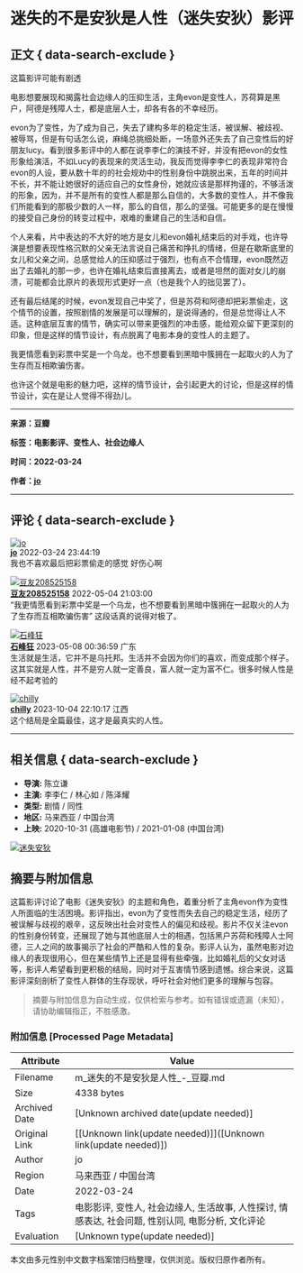 # 迷失的不是安狄是人性（迷失安狄）影评

## 正文 { data-search-exclude }


这篇影评可能有剧透

电影想要展现和揭露社会边缘人的压抑生活，主角evon是变性人，苏荷算是黑户，阿德是残障人士，都是底层人士，却各有各的不幸经历。

evon为了变性，为了成为自己，失去了建构多年的稳定生活，被误解、被歧视、被辱骂，但是有句话怎么说，麻绳总挑细处断，一场意外还失去了自己变性后的好朋友lucy。看到很多影评中的人都在说李李仁的演技不好，并没有把evon的女性形象给演活，不如Lucy的表现来的灵活生动，我反而觉得李李仁的表现非常符合evon的人设，要从数十年的的社会规劝中的性别身份中跳脱出来，五年的时间并不长，并不能让她很好的适应自己的女性身份，她就应该是那样拘谨的，不够活泼的形象，因为，并不是所有的变性人都是那么自信的，大多数的变性人，并不像我们所能看到的那极少数的人一样，那么的自信，那么的坚强。可能更多的是在慢慢的接受自己身份的转变过程中，艰难的重建自己的生活和自信。

个人来看，片中表达的不大好的地方是女儿和evon婚礼结束后的对手戏，也许导演是想要表现性格沉默的父亲无法言说自己痛苦和挣扎的情绪，但是在歇斯底里的女儿和父亲之间，总感觉给人的压抑感过于强烈，也有点不合情理，evon既然迈出了去婚礼的那一步，也许在婚礼结束后直接离去，或者是坦然的面对女儿的崩溃，可能都会比原片的表现形式更好一点（也是我个人的拙见罢了）。

还有最后结尾的时候，evon发现自己中奖了，但是苏荷和阿德却把彩票偷走，这个情节的设置，按照剧情的发展是可以理解的，是说得通的，但是总觉得让人不适。这种底层互害的情节，确实可以带来更强烈的冲击感，能给观众留下更深刻的印象，但是这样的情节设计，有点脱离了电影本身的变性人的主题了。

我更情愿看到彩票中奖是一个乌龙，也不想要看到黑暗中簇拥在一起取火的人为了生存而互相欺骗伤害。

也许这个就是电影的魅力吧，这样的情节设计，会引起更大的讨论，但是这样的情节设计，实在是让人觉得不得劲儿。

---

**来源：豆瓣**

**标签：电影影评、变性人、社会边缘人** 

**时间：2022-03-24**

**作者：[jo](https://www.douban.com/people/4080366/)**

---

## 评论 { data-search-exclude }

[![jo](https://img2.doubanio.com/icon/up4080366-1.jpg)](https://www.douban.com/people/liujojo/)  
**[jo](https://www.douban.com/people/4080366)** 2022-03-24 23:44:19  
我也不喜欢最后把彩票偷走的感觉 好伤心啊

[![豆友208525158](https://img9.doubanio.com/icon/up208525158-4.jpg)](https://www.douban.com/people/208525158/)  
**[豆友208525158](https://www.douban.com/people/208525158)** 2022-05-04 21:03:00  
“我更情愿看到彩票中奖是一个乌龙，也不想要看到黑暗中簇拥在一起取火的人为了生存而互相欺骗伤害” 这段话真的说得对极了。

[![石峰狂](https://img2.doubanio.com/icon/up188847092-1.jpg)](https://www.douban.com/people/188847092/)  
**[石峰狂](https://www.douban.com/people/188847092)** 2023-05-08 00:36:59 广东  
生活就是生活，它并不是乌托邦。生活并不会因为你们的喜欢，而变成那个样子。这其实就是人性，并不是穷人就一定善良，富人就一定为富不仁。很多时候人性是经不起考验的

[![chilly](https://img9.doubanio.com/icon/up57100712-4.jpg)](https://www.douban.com/people/chilly218/)  
**[chilly](https://www.douban.com/people/57100712)** 2023-10-04 22:10:17 江西  
这个结局是全篇最佳，这才是最真实的人性。

---

## 相关信息 { data-search-exclude }

- **导演:** 陈立谦
- **主演:** 李李仁 / 林心如 / 陈泽耀
- **类型:** 剧情 / 同性
- **地区:** 马来西亚 / 中国台湾
- **上映:** 2020-10-31 (高雄电影节) / 2021-01-08 (中国台湾)

[![迷失安狄](https://img9.doubanio.com/view/photo/s_ratio_poster/public/p2585101276.webp)](https://movie.douban.com/subject/30334960/)
<!-- tcd_original_link https://m.douban.com/movie/review/14122149/ -->


## 摘要与附加信息

<!-- tcd_abstract -->
这篇影评讨论了电影《迷失安狄》的主题和角色，着重分析了主角evon作为变性人所面临的生活困境。影评指出，evon为了变性而失去自己的稳定生活，经历了被误解与歧视的艰辛，这反映出社会对变性人的偏见和歧视。影片不仅关注evon的性别身份转变，还展现了她与其他底层人士的相遇，包括黑户苏荷和残障人士阿德，三人之间的故事揭示了社会的严酷和人性的复杂。影评人认为，虽然电影对边缘人的表现很用心，但在某些情节上还是显得有些牵强，比如婚礼后的父女对话等，影评人希望看到更积极的结局，同时对于互害情节感到遗憾。综合来说，这篇影评深刻剖析了变性人群体的生存现状，呼吁社会对他们更多的理解与包容。
<!-- tcd_abstract_end -->

> 摘要与附加信息为自动生成，仅供检索与参考。如有错误或遗漏（未知），请协助编辑指正，不胜感激。

### 附加信息 [Processed Page Metadata]

| Attribute       | Value                                  |
|-----------------|----------------------------------------|
| Filename        | m_迷失的不是安狄是人性_-_豆瓣.md                             |
| Size            | 4338 bytes                           |
| Archived Date   | [Unknown archived date(update needed)]                             |
| Original Link   | [[Unknown link(update needed)]]([Unknown link(update needed)])                       |
| Author          | jo                               |
| Region          | 马来西亚 / 中国台湾                               |
| Date            | 2022-03-24                                 |
| Tags            | 电影影评, 变性人, 社会边缘人, 生活故事, 人性探讨, 情感表达, 社会问题, 性别认同, 电影分析, 文化评论                                 |
| Evaluation            | [Unknown type(update needed)]                                 |
<!-- tcd_table_end -->

本文由多元性别中文数字档案馆归档整理，仅供浏览。版权归原作者所有。

